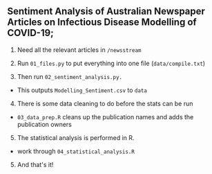 ## Sentiment Analysis of Australian Newspaper Articles on Infectious Disease Modelling of COVID-19;

1. Need all the relevant articles in `/newsstream`
2. Run `01_files.py` to put everything into one file (`data/compile.txt`)

3. Then run `02_sentiment_analysis.py.`
 - This outputs `Modelling_Sentiment.csv` to `data`

4. There is some data cleaning to do before the stats can be run
 - `03_data_prep.R` cleans up the publication names and adds the publication owners

5. The statistical analysis is performed in R.
 - work through `04_statistical_analysis.R`

5. And that's it!